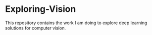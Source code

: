 # Exploring-Vision
This repository contains the work I am doing to explore deep learning solutions for computer vision.
